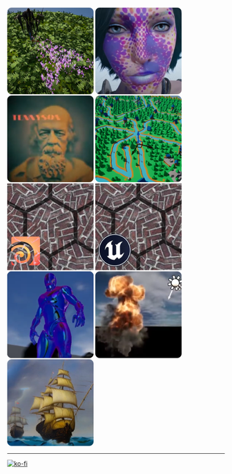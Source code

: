 [![](https://raw.githubusercontent.com/proceduralit/proceduralit/main/images/ShadowMask.png 'UnrealEngine - Custom Shadow Mask - Shader and Niagara')](https://github.com/proceduralit/ShadowMask)
[![](https://raw.githubusercontent.com/proceduralit/proceduralit/main/images/Bluca.png 'UnrealEngine - Shader')](https://github.com/proceduralit/UE4-Bluca)
[![](https://raw.githubusercontent.com/proceduralit/proceduralit/main/images/3DHolographic.png 'UnrealEngine - Shader')](https://github.com/proceduralit/UE4-HolographicLabel)
[![](https://raw.githubusercontent.com/proceduralit/proceduralit/main/images/WFC.png 'UnrealEngine - Wave Function Collapse - Hextile Solver')](https://github.com/proceduralit/WFC_Hextile)
[![](https://raw.githubusercontent.com/proceduralit/proceduralit/main/images/Hextile_Houdini.png 'Houdini - Hextile Repetition Remove Solver')](https://github.com/proceduralit/PI_Sandbox/wiki/Hextile---Houdini-HDA)
[![](https://raw.githubusercontent.com/proceduralit/proceduralit/main/images/Hextile_UE.png 'UnrealEngine - Hextile Repetition Remove Solver')](https://github.com/proceduralit/PI_Sandbox/wiki/Hextile---UE-Custom-Shader---HLSL)
[![](https://raw.githubusercontent.com/proceduralit/proceduralit/main/images/PPRefraction.png 'UnrealEngine - Shader')](https://github.com/proceduralit/UE4-PostProcessRefraction)
[![](https://raw.githubusercontent.com/proceduralit/proceduralit/main/images/SixPointLighting.png 'UnrealEngine - Shader')](https://github.com/proceduralit/UE4-SixPointRelighting)
[![](https://raw.githubusercontent.com/proceduralit/proceduralit/main/images/StableDiffusion.png 'Houdini - Stable Diffusion with TOP')](https://github.com/proceduralit/StableDiffusion_Houdini)

***
[![ko-fi](https://ko-fi.com/img/githubbutton_sm.svg)](https://ko-fi.com/X8X7IAKLZ)
